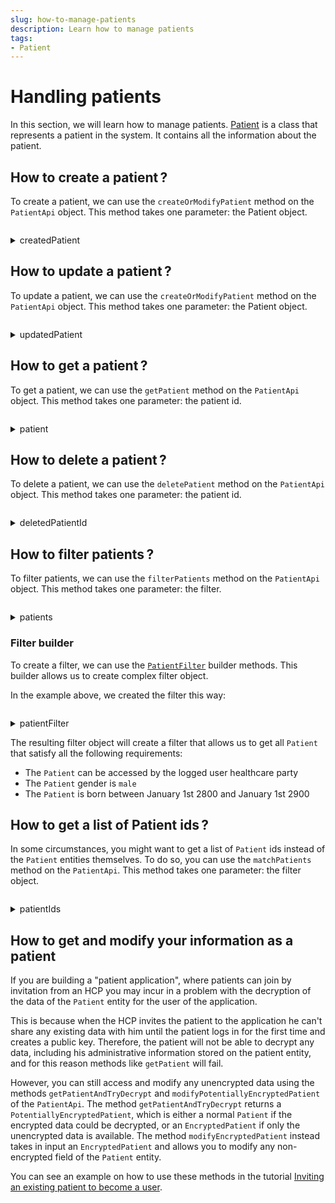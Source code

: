 ```yaml
---
slug: how-to-manage-patients
description: Learn how to manage patients
tags:
- Patient
---
```


# Handling patients

In this section, we will learn how to manage patients. [Patient](/{{sdk}}/references/classes/Patient) is a class that represents a patient in the system. It contains all the information about the patient.

## How to create a patient&#8239;?

To create a patient, we can use the `createOrModifyPatient` method on the `PatientApi` object. This method takes one parameter: the Patient object.

<!-- file://code-samples/{{sdk}}/how-to/patients/index.mts snippet:create a patient-->
```typescript
```

<!-- output://code-samples/{{sdk}}/how-to/patients/createdPatient.txt -->
<details>
<summary>createdPatient</summary>

```json
```
</details>

## How to update a patient&#8239;?

To update a patient, we can use the `createOrModifyPatient` method on the `PatientApi` object. This method takes one parameter: the Patient object.

<!-- file://code-samples/{{sdk}}/how-to/patients/index.mts snippet:update a patient-->
```typescript
```

<!-- output://code-samples/{{sdk}}/how-to/patients/updatedPatient.txt -->
<details>
<summary>updatedPatient</summary>

```json
```
</details>


## How to get a patient&#8239;?

To get a patient, we can use the `getPatient` method on the `PatientApi` object. This method takes one parameter: the patient id.

<!-- file://code-samples/{{sdk}}/how-to/patients/index.mts snippet:get a patient-->
```typescript
```

<!-- output://code-samples/{{sdk}}/how-to/patients/patient.txt -->
<details>
<summary>patient</summary>

```json
```
</details>


## How to delete a patient&#8239;?

To delete a patient, we can use the `deletePatient` method on the `PatientApi` object. This method takes one parameter: the patient id.

<!-- file://code-samples/{{sdk}}/how-to/patients/index.mts snippet:delete a patient-->
```typescript
```

<!-- output://code-samples/{{sdk}}/how-to/patients/deletedPatientId.txt -->
<details>
<summary>deletedPatientId</summary>

```text
```
</details>

## How to filter patients&#8239;?

To filter patients, we can use the `filterPatients` method on the `PatientApi` object. This method takes one parameter: the filter.

<!-- file://code-samples/{{sdk}}/how-to/patients/index.mts snippet:get a list of patient-->
```typescript
```

<!-- output://code-samples/{{sdk}}/how-to/patients/patients.txt -->
<details>
<summary>patients</summary>

```json
```
</details>



### Filter builder

To create a filter, we can use the [`PatientFilter`](/{{sdk}}/references/filters/PatientFilter#methods-1) builder methods. This builder allows us to create complex filter object.

In the example above, we created the filter this way:

<!-- file://code-samples/{{sdk}}/how-to/patients/index.mts snippet:filter builder-->
```typescript
```

<!-- output://code-samples/{{sdk}}/how-to/patients/patientFilter.txt -->
<details>
<summary>patientFilter</summary>

```json
{}
```
</details>


The resulting filter object will create a filter that allows us to get all `Patient` that satisfy all the following requirements:

- The `Patient` can be accessed by the logged user healthcare party
- The `Patient` gender is `male`
- The `Patient` is born between January 1st 2800 and January 1st 2900

## How to get a list of Patient ids&#8239;?

In some circumstances, you might want to get a list of `Patient` ids instead of the `Patient` entities themselves. To do so, you can use the `matchPatients` method on the `PatientApi`. This method takes one parameter: the filter object.

<!-- file://code-samples/{{sdk}}/how-to/patients/index.mts snippet:get a list of patient ids-->
```typescript
```

<!-- output://code-samples/{{sdk}}/how-to/patients/patientIds.txt -->
<details>
<summary>patientIds</summary>

```text
```
</details>


## How to get and modify your information as a patient

If you are building a "patient application", where patients can join by invitation from an HCP you may incur in a 
problem with the decryption of the data of the `Patient` entity for the user of the application. 

This is because when the HCP invites the patient to the application he can't share any existing data with him until the
patient logs in for the first time and creates a public key. Therefore, the patient will not be able to decrypt any 
data, including his administrative information stored on the patient entity, and for this reason methods like 
`getPatient` will fail.

However, you can still access and modify any unencrypted data using the methods `getPatientAndTryDecrypt` and 
`modifyPotentiallyEncryptedPatient` of the `PatientApi`. The method `getPatientAndTryDecrypt` returns a 
`PotentiallyEncryptedPatient`, which is either a normal `Patient` if the encrypted data could be decrypted, or an 
`EncryptedPatient` if only the unencrypted data is available. The method `modifyEncryptedPatient` instead takes in 
input an `EncryptedPatient` and allows you to modify any non-encrypted field of the `Patient` entity.

You can see an example on how to use these methods in the tutorial [Inviting an existing patient to become a user](/{{sdk}}/how-to/how-to-invite-existing-patient-as-a-user).
